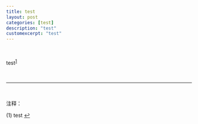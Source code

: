 ```yaml
---
title: test
layout: post
categories: [test]
description: "test"
customexcerpt: "test"
---
```


&nbsp;  

test<sup id='n1'>[1](#ftn)</sup>

&nbsp;  

------

&nbsp;  

<a name="ftn">注释：</a>

(1) test [↩](#n1)


